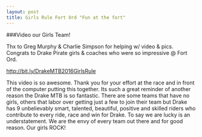 ```yaml
---
layout: post
title: Girls Rule Fort Ord "Fun at the fort"
---
```


###Video our Girls Team!

Thx to Greg Murphy & Charlie Simpson for helping w/ video & pics.  Congrats to Drake Pirate girls & coaches who were so impressive @ Fort Ord.

<http://bit.ly/DrakeMTB2016GirlsRule>

This video is so awesome. Thank you for your effort at the race and in front of the computer putting this together. Its such a great reminder of another reason the Drake MTB is so fantastic. There are some teams that have no girls, others that labor over getting just a few to join their team but Drake has 9 unbelievably smart, talented, beautiful, positive and skilled riders who contribute to every ride, race and win for Drake. To say we are lucky is an understatement. We are the envy of every team out there and for good reason. Our girls ROCK!

